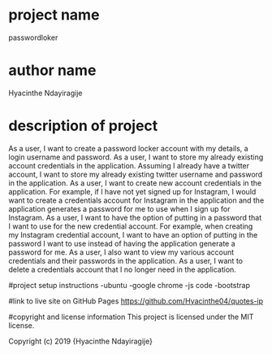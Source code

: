# project name
passwordloker

# author name
Hyacinthe Ndayiragije

# description of project
As a user, I want to create a password locker account with my details, a login username and password.
As a user, I want to store my already existing account credentials in the application. Assuming I already have a twitter account, I want to store my already existing twitter username and password in the application.
As a user, I want to create new account credentials in the application. For example, if I have not yet signed up for Instagram, I would want to create a credentials account for Instagram in the application and the application generates a password for me to use when I sign up for Instagram.
As a user, I want to have the option of putting in a password that I want to use for the new credential account. For example, when creating my Instagram credential account, I want to have an option of putting in the password I want to use instead of having the application generate a password for me.
As a user, I also want to view my various account credentials and their passwords in the application.
As a user, I want to delete a credentials account that I no longer need in the application.


#project setup instructions
-ubuntu -google chrome -js code -bootstrap

#link to live site on GitHub Pages
https://github.com/Hyacinthe04/quotes-ip

#copyright and license information
This project is licensed under the MIT license.

Copyright (c) 2019 {Hyacinthe Ndayiragije}